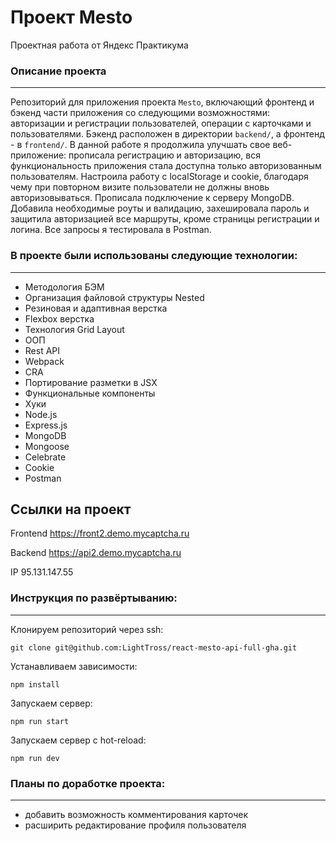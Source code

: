 # **Проект Mesto**
Проектная работа от Яндекс Практикума

### Описание проекта
--------------------
Репозиторий для приложения проекта `Mesto`, включающий фронтенд и бэкенд части приложения со следующими возможностями: авторизации и регистрации пользователей, операции с карточками и пользователями. Бэкенд расположен в директории `backend/`, а фронтенд - в `frontend/`.
В данной работе я продолжила улучшать свое веб-приложение: прописала регистрацию и авторизацию, вся функциональность приложения стала доступна только авторизованным пользователям. Настроила работу с localStorage и cookie, благодаря чему при повторном визите пользователи не должны вновь авторизовываться. Прописала подключение к серверу MongoDB.  
Добавила необходимые роуты и валидацию, захешировала пароль и защитила авторизацией все маршруты, кроме страницы регистрации и логина. Все запросы я тестировала в Postman.

### В проекте были использованы следующие технологии:
-----------------------------------------------------
* Методология БЭМ
* Организация файловой структуры Nested
* Резиновая и адаптивная верстка
* Flexbox верстка
* Технология Grid Layout
* ООП
* Rest API
* Webpack
* CRA
* Портирование разметки в JSX
* Функциональные компоненты
* Хуки
* Node.js
* Express.js
* MongoDB
* Mongoose
* Celebrate
* Cookie
* Postman

## Ссылки на проект

Frontend https://front2.demo.mycaptcha.ru

Backend https://api2.demo.mycaptcha.ru

IP 95.131.147.55

### Инструкция по развёртыванию:
--------------------------------
Клонируем репозиторий через ssh:

    git clone git@github.com:LightTross/react-mesto-api-full-gha.git

Устанавливаем зависимости:

    npm install

Запускаем сервер:

    npm run start

Запускаем сервер с hot-reload:

    npm run dev    

### Планы по доработке проекта:
-------------------------------
* добавить возможность комментирования карточек
* расширить редактирование профиля пользователя